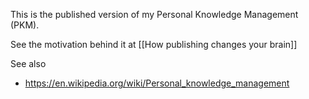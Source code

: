 This is the published version of my Personal Knowledge Management (PKM).

See the motivation behind it at [[How publishing changes your brain]]

See also
- https://en.wikipedia.org/wiki/Personal_knowledge_management
